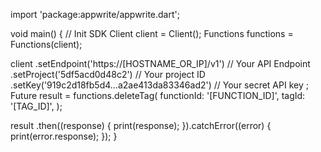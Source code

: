 import 'package:appwrite/appwrite.dart';

void main() { // Init SDK
  Client client = Client();
  Functions functions = Functions(client);

  client
    .setEndpoint('https://[HOSTNAME_OR_IP]/v1') // Your API Endpoint
    .setProject('5df5acd0d48c2') // Your project ID
    .setKey('919c2d18fb5d4...a2ae413da83346ad2') // Your secret API key
  ;
  Future result = functions.deleteTag(
    functionId: '[FUNCTION_ID]',
    tagId: '[TAG_ID]',
  );

  result
    .then((response) {
      print(response);
    }).catchError((error) {
      print(error.response);
  });
}
